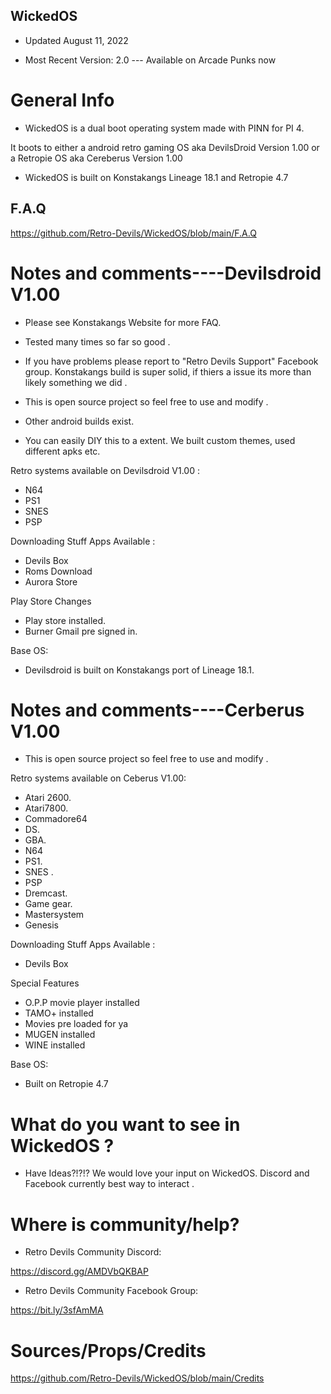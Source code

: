 
## WickedOS 

- Updated August 11, 2022

- Most Recent Version: 2.0 ---  Available on Arcade Punks now 

# General Info 

- WickedOS is a dual boot operating system made with PINN for PI 4. 

It boots to either a android retro gaming OS aka DevilsDroid Version 1.00 or a Retropie OS aka Cereberus Version 1.00

- WickedOS is built on Konstakangs Lineage 18.1 and Retropie 4.7
 

## F.A.Q

https://github.com/Retro-Devils/WickedOS/blob/main/F.A.Q

# Notes and comments----Devilsdroid V1.00

- Please see Konstakangs Website for more FAQ.

- Tested many times so far so good . 

- If you have problems please report to "Retro Devils Support" Facebook group. Konstakangs build is super solid, if thiers a issue its more than likely something we did .

- This is open source project so feel free to use and modify .

- Other android builds exist.

- You can easily DIY this to a extent. We built custom themes, used different apks etc. 

Retro systems available on Devilsdroid V1.00 :                  
- N64
- PS1              
- SNES                 
- PSP

Downloading Stuff Apps Available :
- Devils Box 
- Roms Download 
- Aurora Store 

Play Store Changes 
- Play store installed.
- Burner Gmail pre signed in.
 
Base OS:
- Devilsdroid is built on Konstakangs port of Lineage 18.1.

# Notes and comments----Cerberus V1.00


- This is open source project so feel free to use and modify .

Retro systems available on Ceberus V1.00:
- Atari 2600.        
- Atari7800.             
- Commadore64
- DS.                
- GBA.                   
- N64
- PS1.               
- SNES .                 
- PSP
- Dremcast.         
- Game gear.             
- Mastersystem
- Genesis 

Downloading Stuff Apps Available :
- Devils Box 

Special Features
- O.P.P movie player installed 
- TAMO+ installed 
- Movies pre loaded for ya
- MUGEN installed
- WINE installed

Base OS:
- Built on Retropie 4.7


# What do you want to see in WickedOS ?

- Have Ideas?!?!? We would love your input on WickedOS.  Discord and Facebook currently best way to interact .

# Where is community/help? 

- Retro Devils Community Discord:

https://discord.gg/AMDVbQKBAP 

- Retro Devils Community Facebook Group: 

https://bit.ly/3sfAmMA


# Sources/Props/Credits

https://github.com/Retro-Devils/WickedOS/blob/main/Credits
